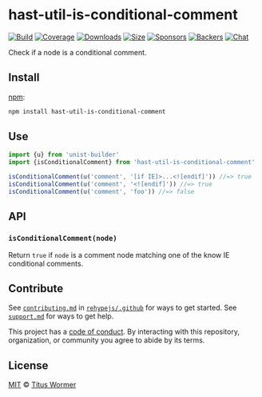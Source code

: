 <!--This file is generated by `build-packages.js`-->

# hast-util-is-conditional-comment

[![Build][build-badge]][build]
[![Coverage][coverage-badge]][coverage]
[![Downloads][downloads-badge]][downloads]
[![Size][size-badge]][size]
[![Sponsors][sponsors-badge]][collective]
[![Backers][backers-badge]][collective]
[![Chat][chat-badge]][chat]

Check if a node is a conditional comment.

## Install

[npm][]:

```sh
npm install hast-util-is-conditional-comment
```

## Use

```js
import {u} from 'unist-builder'
import {isConditionalComment} from 'hast-util-is-conditional-comment'

isConditionalComment(u('comment', '[if IE]>...<![endif]')) //=> true
isConditionalComment(u('comment', '<![endif]')) //=> true
isConditionalComment(u('comment', 'foo')) //=> false
```

## API

### `isConditionalComment(node)`

Return `true` if `node` is a comment node matching one of the know IE
conditional comments.

## Contribute

See [`contributing.md`][contributing] in [`rehypejs/.github`][health] for ways
to get started.
See [`support.md`][support] for ways to get help.

This project has a [code of conduct][coc].
By interacting with this repository, organization, or community you agree to
abide by its terms.

## License

[MIT][license] © [Titus Wormer][author]

[build-badge]: https://github.com/rehypejs/rehype-minify/workflows/main/badge.svg

[build]: https://github.com/rehypejs/rehype-minify/actions

[coverage-badge]: https://img.shields.io/codecov/c/github/rehypejs/rehype-minify.svg

[coverage]: https://codecov.io/github/rehypejs/rehype-minify

[downloads-badge]: https://img.shields.io/npm/dm/hast-util-is-conditional-comment.svg

[downloads]: https://www.npmjs.com/package/hast-util-is-conditional-comment

[size-badge]: https://img.shields.io/bundlephobia/minzip/hast-util-is-conditional-comment.svg

[size]: https://bundlephobia.com/result?p=hast-util-is-conditional-comment

[sponsors-badge]: https://opencollective.com/unified/sponsors/badge.svg

[backers-badge]: https://opencollective.com/unified/backers/badge.svg

[collective]: https://opencollective.com/unified

[chat-badge]: https://img.shields.io/badge/chat-discussions-success.svg

[chat]: https://github.com/rehypejs/rehype/discussions

[npm]: https://docs.npmjs.com/cli/install

[health]: https://github.com/rehypejs/.github

[contributing]: https://github.com/rehypejs/.github/blob/main/contributing.md

[support]: https://github.com/rehypejs/.github/blob/main/support.md

[coc]: https://github.com/rehypejs/.github/blob/main/code-of-conduct.md

[license]: https://github.com/rehypejs/rehype-minify/blob/main/license

[author]: https://wooorm.com
